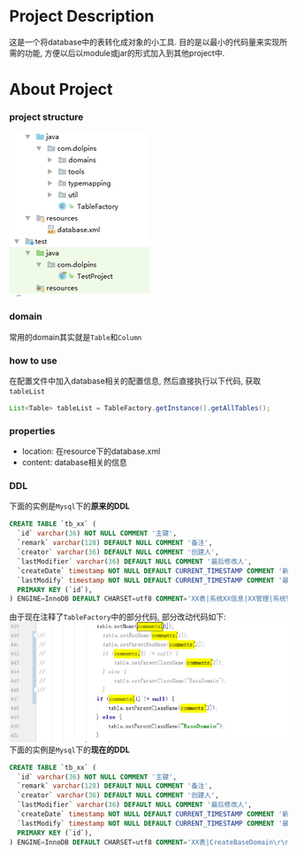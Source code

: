 # Project Description
这是一个将database中的表转化成对象的小工具. 目的是以最小的代码量来实现所需的功能, 方便以后以module或jar的形式加入到其他project中.

# About Project

### project structure
![Project Structure](https://raw.githubusercontent.com/RoyWorld/Dolphins/master/src/main/resources/images/projectStructure.png)

### domain
常用的domain其实就是`Table`和`Column`

### how to use
在配置文件中加入database相关的配置信息, 然后直接执行以下代码, 获取`tableList`
```java
List<Table> tableList = TableFactory.getInstance().getAllTables();
```
### properties
* location: 在resource下的database.xml
* content: database相关的信息

### DDL
下面的实例是`Mysql`下的**原来的DDL**
```sql
CREATE TABLE `tb_xx` (
  `id` varchar(36) NOT NULL COMMENT '主键',
  `remark` varchar(128) DEFAULT NULL COMMENT '备注',
  `creator` varchar(36) DEFAULT NULL COMMENT '创建人',
  `lastModifier` varchar(36) DEFAULT NULL COMMENT '最后修改人',
  `createDate` timestamp NOT NULL DEFAULT CURRENT_TIMESTAMP COMMENT '新建时间',
  `lastModify` timestamp NOT NULL DEFAULT CURRENT_TIMESTAMP COMMENT '最后修改时间',
  PRIMARY KEY (`id`),
) ENGINE=InnoDB DEFAULT CHARSET=utf8 COMMENT='XX表|系统XX信息|XX管理|系统管理|CreateBaseDomain\r\n系统XX表';
```
由于现在注释了`TableFactory`中的部分代码, 部分改动代码如下:
![Change Code](https://raw.githubusercontent.com/RoyWorld/Dolphins/master/src/main/resources/images/changeCode.png)
下面的实例是`Mysql`下的**现在的DDL**
```sql
CREATE TABLE `tb_xx` (
  `id` varchar(36) NOT NULL COMMENT '主键',
  `remark` varchar(128) DEFAULT NULL COMMENT '备注',
  `creator` varchar(36) DEFAULT NULL COMMENT '创建人',
  `lastModifier` varchar(36) DEFAULT NULL COMMENT '最后修改人',
  `createDate` timestamp NOT NULL DEFAULT CURRENT_TIMESTAMP COMMENT '新建时间',
  `lastModify` timestamp NOT NULL DEFAULT CURRENT_TIMESTAMP COMMENT '最后修改时间',
  PRIMARY KEY (`id`),
) ENGINE=InnoDB DEFAULT CHARSET=utf8 COMMENT='XX表|CreateBaseDomain\r\n系统XX表';
```

